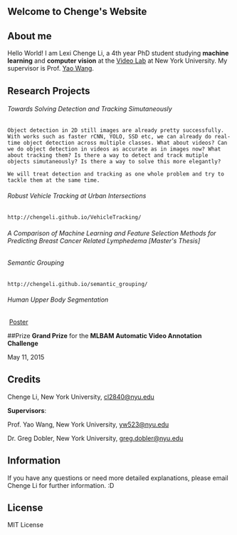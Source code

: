 ## Welcome to Chenge's Website

## About me
Hello World!
I am Lexi Chenge Li, a 4th year PhD student studying **machine learning** and **computer vision** at the [Video Lab](http://vision.poly.edu/index.html/) at New York University. My supervisor is Prof. [Yao Wang](http://eeweb.poly.edu/~yao/).


## Research Projects

###### Towards Solving Detection and Tracking Simutaneously
	Object detection in 2D still images are already pretty successfully. With works such as faster rCNN, YOLO, SSD etc, we can already do real-	time object detection across multiple classes. What about videos? Can we do object detection in videos as accurate as in images now? What about tracking them? Is there a way to detect and track mutiple objects simutaneously? Is there a way to solve this more elegantly?

	We will treat detection and tracking as one whole problem and try to tackle them at the same time.
###### Robust Vehicle Tracking at Urban Intersections
	http://chengeli.github.io/VehicleTracking/ 

###### A Comparison of Machine Learning and Feature Selection Methods for Predicting Breast Cancer Related Lymphedema [Master's Thesis]  


###### Semantic Grouping

	http://chengeli.github.io/semantic_grouping/	

###### Human Upper Body Segmentation


​	[Poster](https://github.com/ChengeLi/semantic_grouping/blob/master/Human%20Upper%20Body%20Segmenta2on.pdf)

##Prize
**Grand Prize** for the **MLBAM Automatic Video Annotation Challenge**  

 May 11, 2015

## Credits
Chenge Li, New York University,	   cl2840@nyu.edu

**Supervisors**:

Prof. Yao Wang, New York University,	 yw523@nyu.edu

Dr. Greg Dobler, New York University,  greg.dobler@nyu.edu 

## Information
If you have any questions or need more detailed explanations, 
please email Chenge Li for further information. :D


## License
MIT License






